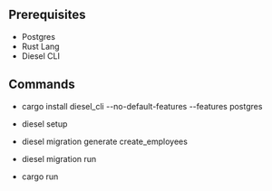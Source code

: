## Prerequisites
- Postgres
- Rust Lang
- Diesel CLI

## Commands

- cargo install diesel_cli --no-default-features --features postgres

- diesel setup

- diesel migration generate create_employees

- diesel migration run

- cargo run
